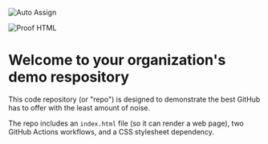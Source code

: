 ![Auto Assign](https://github.com/wbzhub/demo-repository/actions/workflows/auto-assign.yml/badge.svg)

![Proof HTML](https://github.com/wbzhub/demo-repository/actions/workflows/proof-html.yml/badge.svg)

# Welcome to your organization's demo respository
This code repository (or "repo") is designed to demonstrate the best GitHub has to offer with the least amount of noise.

The repo includes an `index.html` file (so it can render a web page), two GitHub Actions workflows, and a CSS stylesheet dependency.
